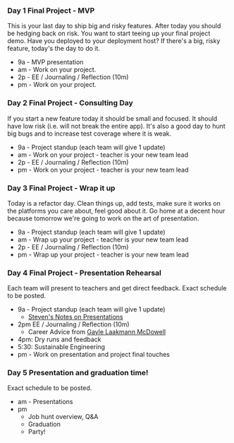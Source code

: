 ### Day 1 Final Project - MVP

This is your last day to ship big and risky features.  After today you should
be hedging back on risk. You want to start teeing up your final project demo.
Have you deployed to your deployment host?  If there's a big, risky feature,
today's the day to do it.

- 9a - MVP presentation
- am - Work on your project.
- 2p - EE / Journaling / Reflection (10m)
- pm - Work on your project.

### Day 2 Final Project - Consulting Day

If you start a new feature today it should be small and focused.  It should
have low risk (i.e. will not break the entire app).  It's also a good day to
hunt big bugs and to increase test coverage where it is weak.

- 9a - Project standup (each team will give 1 update)
- am - Work on your project - teacher is your new team lead
- 2p - EE / Journaling / Reflection (10m)
- pm - Work on your project - teacher is your new team lead

### Day 3 Final Project - Wrap it up

Today is a refactor day.  Clean things up, add tests, make sure it works on the
platforms you care about, feel good about it.  Go home at a decent hour because
tomorrow we're going to work on the art of presentation.

- 9a - Project standup (each team will give 1 update)
- am - Wrap up your project - teacher is your new team lead
- 2p - EE / Journaling / Reflection (10m)
- pm - Wrap up your project - teacher is your new team lead


### Day 4 Final Project - Presentation Rehearsal
Each team will present to teachers and get direct feedback. Exact schedule to be posted.

- 9a - Project standup (each team will give 1 update)
  - [Steven's Notes on Presentations](./discussions/sgharms-presentation-notes.md)
- 2pm EE / Journaling / Reflection (10m)
  - Career Advice from [Gayle Laakmann McDowell](http://www.quora.com/What-are-the-top-10-pieces-of-career-advice-Gayle-Laakmann-McDowell-would-give-to-future-software-engineers/answer/Gayle-Laakmann-McDowell)
- 4pm:  Dry runs and feedback
- 5:30: Sustainable Engineering
- pm - Work on presentation and project final touches

### Day 5 Presentation and graduation time!
Exact schedule to be posted.

- am - Presentations
- pm
  - Job hunt overview, Q&A
  - Graduation
  - Party!
